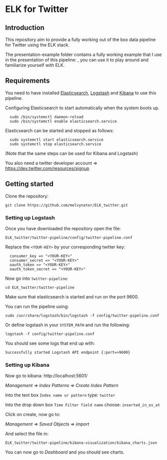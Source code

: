 # ELK for Twitter

## Introduction

This repository aim to provide a fully working out of the box data pipeline for Twitter using the ELK stack.

The presentation-example folder contains a fully working example that I use in the presentation of this pipeline: <insert link here later>, you can use it to play around and familiarize yourself with ELK.

## Requirements

You need to have installed [Elasticsearch](https://www.elastic.co/guide/en/elasticsearch/reference/current/setup.html), [Logstash](https://www.elastic.co/guide/en/logstash/current/installing-logstash.html) and [Kibana](https://www.elastic.co/guide/en/kibana/current/install.html) to use this pipeline. 

Configuring Elasticsearch to start automatically when the system boots up.

      sudo /bin/systemctl daemon-reload
      sudo /bin/systemctl enable elasticsearch.service

Elasticsearch can be started and stopped as follows:

      sudo systemctl start elasticsearch.service
      sudo systemctl stop elasticsearch.service

(Note that the same steps can be used for Kibana and Logstash)

You also need a twitter developer account => https://dev.twitter.com/resources/signup

## Getting started

Clone the repository:

`git clone https://github.com/melvynator/ELK_twitter.git`

### Setting up Logstash

Once you have downloaded the repository open the file:

`ELK_twitter/twitter-pipeline/config/twitter-pipeline.conf`

Replace the `<YOUR-KEY>` by your corresponding twitter key:


      consumer_key => "<YOUR-KEY>"
      consumer_secret => "<YOUR-KEY>"
      oauth_token => "<YOUR-KEY>"
      oauth_token_secret => "<YOUR-KEY>"


Now go into `twitter-pipeline`:

`cd ELK_twitter/twitter-pipeline`

Make sure that elasticsearch is started and run on the port 9600.

You can run the pipeline using:

`sudo /usr/share/logstash/bin/logstash -f config/twitter-pipeline.conf`

Or define logstash in your `SYSTEM_PATH` and run the following:

`logstash -f config/twitter-pipeline.conf`

You should see some logs that end up with:

`Successfully started Logstash API endpoint {:port=>9600}`

### Setting up Kibana

Now go to kibana: http://localhost:5601/

*Management => Index Patterns => Create Index Pattern*

Into the text box `Index name or pattern` type: `twitter`

Into the drop down box `Time Filter field name` choose: `inserted_in_es_at`

Click on create, now go to:

*Management => Saved Objects => import*

And select the file in: 

`ELK_twitter/twitter-pipeline/kibana-visualization/kibana_charts.json`

You can now go to *Dashboard* and you should see charts.

